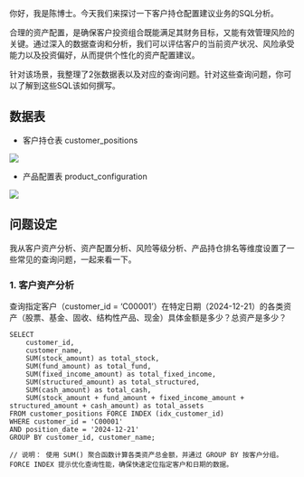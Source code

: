 你好，我是陈博士。今天我们来探讨一下客户持仓配置建议业务的SQL分析。

合理的资产配置，是确保客户投资组合既能满足其财务目标，又能有效管理风险的关键。通过深入的数据查询和分析，我们可以评估客户的当前资产状况、风险承受能力以及投资偏好，从而提供个性化的资产配置建议。

针对该场景，我整理了2张数据表以及对应的查询问题。针对这些查询问题，你可以了解到这些SQL该如何撰写。

## **数据表**

- 客户持仓表 customer\_positions

<!--THE END-->

![](https://static001.geekbang.org/resource/image/6c/8e/6c2c38a25ca4afbd6621579aaf82278e.jpg?wh=1792x1408)

- 产品配置表 product\_configuration

![](https://static001.geekbang.org/resource/image/e4/f5/e4a7269781ec0d2ee0d71420c06701f5.jpg?wh=1792x804)

## **问题设定**

我从客户资产分析、资产配置分析、风险等级分析、产品持仓排名等维度设置了一些常见的查询问题，一起来看一下。

### **1. 客户资产分析**

查询指定客户（customer\_id = ‘C00001’）在特定日期（2024-12-21）的各类资产（股票、基金、固收、结构性产品、现金）具体金额是多少？总资产是多少？

```plain
SELECT
    customer_id,
    customer_name,
    SUM(stock_amount) as total_stock,
    SUM(fund_amount) as total_fund,
    SUM(fixed_income_amount) as total_fixed_income,
    SUM(structured_amount) as total_structured,
    SUM(cash_amount) as total_cash,
    SUM(stock_amount + fund_amount + fixed_income_amount + structured_amount + cash_amount) as total_assets
FROM customer_positions FORCE INDEX (idx_customer_id)
WHERE customer_id = 'C00001'
AND position_date = '2024-12-21'
GROUP BY customer_id, customer_name;
 
// 说明： 使用 SUM() 聚合函数计算各类资产总金额，并通过 GROUP BY 按客户分组。FORCE INDEX 提示优化查询性能，确保快速定位指定客户和日期的数据。
```